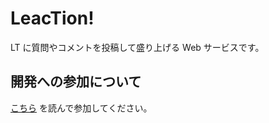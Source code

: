 # LeacTion!

LT に質問やコメントを投稿して盛り上げる Web サービスです。

## 開発への参加について

[こちら](CONTRIBUTING.md) を読んで参加してください。
